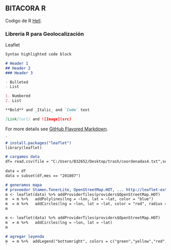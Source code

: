 ## BITACORA R

Codigo de R [Hell](https://jushua.github.io/).


### Librería R para Geolocalización

Leaflet

```markdown
Syntax highlighted code block

# Header 1
## Header 2
### Header 3

- Bulleted
- List

1. Numbered
2. List

**Bold** and _Italic_ and `Code` text

[Link](url) and ![Image](src)
```

For more details see [GitHub Flavored Markdown](https://guides.github.com/features/mastering-markdown/).

```markdown
`
# install.packages("leaflet")
library(leaflet)

# cargamos data
df= read.csv(file = "C:/Users/B32652/Desktop/trash/coordenadas4.txt",sep = ",")
 
data = df
data = subset(df,mes == "201807")

# generamos mapa
# proveedor Stamen.TonerLite, OpenStreetMap.HOT, ... http://leaflet-extras.github.io/leaflet-providers/preview/
m <- leaflet(data) %>% addProviderTiles(providers$OpenStreetMap.HOT) 
m  = m %>%   addPolylines(lng = ~lon, lat = ~lat, color = "blue")
m  = m %>%   addCircles(lng = ~lon, lat = ~lat, color = "red", radius = 50)
m

m <- leaflet(data) %>% addProviderTiles(providers$OpenStreetMap.HOT) 
m  = m %>%   addCircles(lng = ~lon, lat = ~lat)
m

# agregar leyenda
m  = m %>%  addLegend("bottomright", colors = c("green","yellow","red","black","black"), labels = c(5:1),title = "NSE",opacity = 1)
`
```




